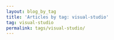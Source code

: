 ```yaml
---
layout: blog_by_tag
title: 'Articles by tag: visual-studio'
tag: visual-studio
permalink: tags/visual-studio/
---
```

